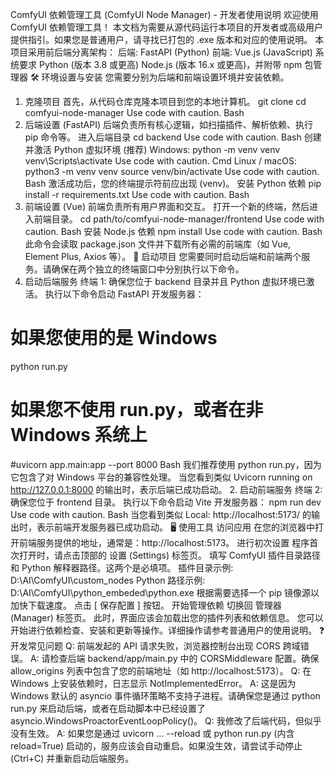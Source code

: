 ComfyUI 依赖管理工具 (ComfyUI Node Manager) - 开发者使用说明
欢迎使用 ComfyUI 依赖管理工具！
本文档为需要从源代码运行本项目的开发者或高级用户提供指引。如果您是普通用户，请寻找已打包的 .exe 版本和对应的使用说明。
本项目采用前后端分离架构：
后端: FastAPI (Python)
前端: Vue.js (JavaScript)
系统要求
Python (版本 3.8 或更高)
Node.js (版本 16.x 或更高)，并附带 npm 包管理器
🛠️ 环境设置与安装
您需要分别为后端和前端设置环境并安装依赖。
1. 克隆项目
首先，从代码仓库克隆本项目到您的本地计算机。
git clone <your-repository-url>
cd comfyui-node-manager
Use code with caution.
Bash
2. 后端设置 (FastAPI)
后端负责所有核心逻辑，如扫描插件、解析依赖、执行 pip 命令等。
进入后端目录
cd backend
Use code with caution.
Bash
创建并激活 Python 虚拟环境 (推荐)
Windows:
python -m venv venv
venv\Scripts\activate
Use code with caution.
Cmd
Linux / macOS:
python3 -m venv venv
source venv/bin/activate
Use code with caution.
Bash
激活成功后，您的终端提示符前应出现 (venv)。
安装 Python 依赖
pip install -r requirements.txt
Use code with caution.
Bash
3. 前端设置 (Vue)
前端负责所有用户界面和交互。
打开一个新的终端，然后进入前端目录。
cd path/to/comfyui-node-manager/frontend
Use code with caution.
Bash
安装 Node.js 依赖
npm install
Use code with caution.
Bash
此命令会读取 package.json 文件并下载所有必需的前端库（如 Vue, Element Plus, Axios 等）。
🚀 启动项目
您需要同时启动后端和前端两个服务。请确保在两个独立的终端窗口中分别执行以下命令。
1. 启动后端服务
终端 1: 确保您位于 backend 目录并且 Python 虚拟环境已激活。
执行以下命令启动 FastAPI 开发服务器：
# 如果您使用的是 Windows
python run.py

# 如果您不使用 run.py，或者在非 Windows 系统上
#uvicorn app.main:app --port 8000
Bash
我们推荐使用 python run.py，因为它包含了对 Windows 平台的兼容性处理。
当您看到类似 Uvicorn running on http://127.0.0.1:8000 的输出时，表示后端已成功启动。
2. 启动前端服务
终端 2: 确保您位于 frontend 目录。
执行以下命令启动 Vite 开发服务器：
npm run dev
Use code with caution.
Bash
当您看到类似 Local: http://localhost:5173/ 的输出时，表示前端开发服务器已成功启动。
🖥️ 使用工具
访问应用
在您的浏览器中打开前端服务提供的地址，通常是：http://localhost:5173。
进行初次设置
程序首次打开时，请点击顶部的 设置 (Settings) 标签页。
填写 ComfyUI 插件目录路径 和 Python 解释器路径。这两个是必填项。
插件目录示例: D:\AI\ComfyUI\custom_nodes
Python 路径示例: D:\AI\ComfyUI\python_embeded\python.exe
根据需要选择一个 pip 镜像源以加快下载速度。
点击 [ 保存配置 ] 按钮。
开始管理依赖
切换回 管理器 (Manager) 标签页。
此时，界面应该会加载出您的插件列表和依赖信息。
您可以开始进行依赖检查、安装和更新等操作。详细操作请参考普通用户的使用说明。
❓ 开发常见问题
Q: 前端发起的 API 请求失败，浏览器控制台出现 CORS 跨域错误。
A: 请检查后端 backend/app/main.py 中的 CORSMiddleware 配置。确保 allow_origins 列表中包含了您的前端地址（如 http://localhost:5173）。
Q: 在 Windows 上安装依赖时，日志显示 NotImplementedError。
A: 这是因为 Windows 默认的 asyncio 事件循环策略不支持子进程。请确保您是通过 python run.py 来启动后端，或者在启动脚本中已经设置了 asyncio.WindowsProactorEventLoopPolicy()。
Q: 我修改了后端代码，但似乎没有生效。
A: 如果您是通过 uvicorn ... --reload 或 python run.py (内含 reload=True) 启动的，服务应该会自动重启。如果没生效，请尝试手动停止 (Ctrl+C) 并重新启动后端服务。
